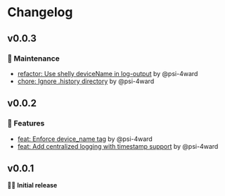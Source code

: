 # Changelog

## v0.0.3

### 🧹 Maintenance

- [refactor: Use shelly deviceName in log-output](https://github.com/psi-4ward/Shelly-EM-History2Influx/commit/90079ca57780045d36a15468729678ee49f9d4e9) by @psi-4ward
- [chore: Ignore .history directory](https://github.com/psi-4ward/Shelly-EM-History2Influx/commit/20d27159fbe001274d1fcf0916d1e521622a69d5) by @psi-4ward


## v0.0.2

### 🚀 Features

- [feat: Enforce device_name tag](https://github.com/psi-4ward/Shelly-EM-History2Influx/commit/d5024a6078330464ff62a2e445d68a29d3929d1c) by @psi-4ward
- [feat: Add centralized logging with timestamp support](https://github.com/psi-4ward/Shelly-EM-History2Influx/commit/11456edf1bcd81cc57e182fca79c619bc04aef33) by @psi-4ward


## v0.0.1

🚀🔥 **Initial release**
